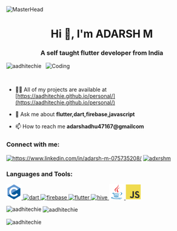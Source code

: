 ![MasterHead](https://res.cloudinary.com/nitishk72/image/upload/v1606933035/nstack_in/blog/flutter/flutter-banner.png)
<h1 align="center">Hi 👋, I'm ADARSH M</h1>
<h3 align="center">A self taught flutter developer from India</h3>
<img align="right" alt="Coding" width="400" src="https://i.giphy.com/media/qgQUggAC3Pfv687qPC/giphy.webp">



<p align="left"> <img src="https://komarev.com/ghpvc/?username=aadhitechie&label=Profile%20views&color=0e75b6&style=flat" alt="aadhitechie" /> </p>

<p align="left"> <a href="https://twitter.com/" target="blank"><img src="https://img.shields.io/twitter/follow/?logo=twitter&style=for-the-badge" alt="" /></a> </p>

- 👨‍💻 All of my projects are available at [https://aadhitechie.github.io/personal/](https://aadhitechie.github.io/personal/)

- 💬 Ask me about **flutter,dart,firebase,javascript**

- 📫 How to reach me **adarshadhu47167@gmailcom**

<h3 align="left">Connect with me:</h3>
<p align="left">
<a href="https://linkedin.com/in/https://www.linkedin.com/in/adarsh-m-075735208/" target="blank"><img align="center" src="https://raw.githubusercontent.com/rahuldkjain/github-profile-readme-generator/master/src/images/icons/Social/linked-in-alt.svg" alt="https://www.linkedin.com/in/adarsh-m-075735208/" height="30" width="40" /></a>
<a href="https://instagram.com/adxrshm" target="blank"><img align="center" src="https://raw.githubusercontent.com/rahuldkjain/github-profile-readme-generator/master/src/images/icons/Social/instagram.svg" alt="adxrshm" height="30" width="40" /></a>
</p>

<h3 align="left">Languages and Tools:</h3>
<p align="left"> <a href="https://www.cprogramming.com/" target="_blank" rel="noreferrer"> <img src="https://raw.githubusercontent.com/devicons/devicon/master/icons/c/c-original.svg" alt="c" width="40" height="40"/> </a> <a href="https://dart.dev" target="_blank" rel="noreferrer"> <img src="https://www.vectorlogo.zone/logos/dartlang/dartlang-icon.svg" alt="dart" width="40" height="40"/> </a> <a href="https://firebase.google.com/" target="_blank" rel="noreferrer"> <img src="https://www.vectorlogo.zone/logos/firebase/firebase-icon.svg" alt="firebase" width="40" height="40"/> </a> <a href="https://flutter.dev" target="_blank" rel="noreferrer"> <img src="https://www.vectorlogo.zone/logos/flutterio/flutterio-icon.svg" alt="flutter" width="40" height="40"/> </a> <a href="https://hive.apache.org/" target="_blank" rel="noreferrer"> <img src="https://www.vectorlogo.zone/logos/apache_hive/apache_hive-icon.svg" alt="hive" width="40" height="40"/> </a> <a href="https://www.java.com" target="_blank" rel="noreferrer"> <img src="https://raw.githubusercontent.com/devicons/devicon/master/icons/java/java-original.svg" alt="java" width="40" height="40"/> </a> <a href="https://developer.mozilla.org/en-US/docs/Web/JavaScript" target="_blank" rel="noreferrer"> <img src="https://raw.githubusercontent.com/devicons/devicon/master/icons/javascript/javascript-original.svg" alt="javascript" width="40" height="40"/> </a> </p>

<p><img align="left" src="https://github-readme-stats.vercel.app/api/top-langs?username=aadhitechie&show_icons=true&locale=en&layout=compact" alt="aadhitechie" /></p>

<p>&nbsp;<img align="center" src="https://github-readme-stats.vercel.app/api?username=aadhitechie&show_icons=true&locale=en" alt="aadhitechie" /></p>

<p><img align="center" src="https://github-readme-streak-stats.herokuapp.com/?user=aadhitechie&" alt="aadhitechie" /></p>
